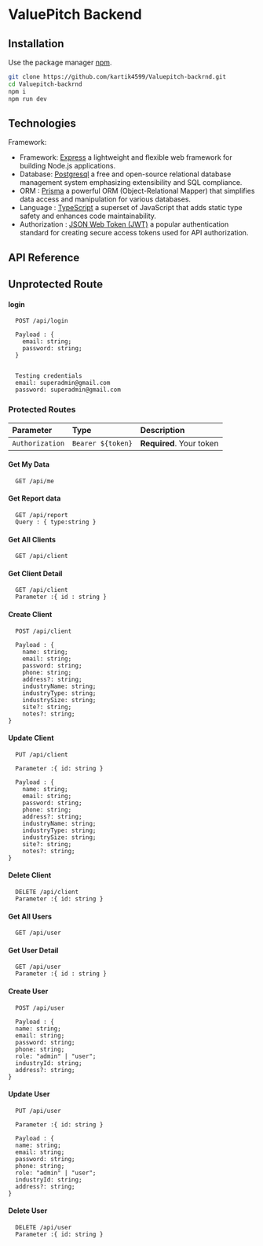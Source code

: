 # ValuePitch Backend

## Installation

Use the package manager [npm](http://npmjs.com/).

```bash
git clone https://github.com/kartik4599/Valuepitch-backrnd.git
cd Valuepitch-backrnd
npm i
npm run dev
```

## Technologies

Framework: 
- Framework: [Express](https://expressjs.com/) a lightweight and flexible web framework for building Node.js applications.
- Database: [Postgresql](https://www.postgresql.org/)  a free and open-source relational database management system emphasizing extensibility and SQL compliance.
- ORM : [Prisma](https://www.prisma.io/)  a powerful ORM (Object-Relational Mapper) that simplifies data access and manipulation for various databases.
- Language : [TypeScript](https://www.typescriptlang.org/) a superset of JavaScript that adds static type safety and enhances code maintainability.
- Authorization : [JSON Web Token (JWT)](https://jwt.io/) a popular authentication standard for creating secure access tokens used for API authorization.





## API Reference

## Unprotected Route
#### login

```http
  POST /api/login

  Payload : {
    email: string;
    password: string;
  }


  Testing credentials
  email: superadmin@gmail.com
  password: superadmin@gmail.com
```

### Protected Routes

| Parameter | Type     | Description                |
| :-------- | :------- | :------------------------- |
| `Authorization` | `Bearer ${token}` | **Required**. Your token |

#### Get My Data 

```http
  GET /api/me
```

#### Get Report data

```http
  GET /api/report
  Query : { type:string }
```

#### Get All Clients

```http
  GET /api/client
```

#### Get Client Detail

```http
  GET /api/client
  Parameter :{ id : string }

```

#### Create Client

```http
  POST /api/client

  Payload : {
    name: string;
    email: string;
    password: string;
    phone: string;
    address?: string;
    industryName: string;
    industryType: string;
    industrySize: string;
    site?: string;
    notes?: string;
}
```

#### Update Client

```http
  PUT /api/client

  Parameter :{ id: string }

  Payload : {
    name: string;
    email: string;
    password: string;
    phone: string;
    address?: string;
    industryName: string;
    industryType: string;
    industrySize: string;
    site?: string;
    notes?: string;
}
```

#### Delete Client

```http
  DELETE /api/client
  Parameter :{ id: string }

```

#### Get All Users

```http
  GET /api/user
```

#### Get User Detail

```http
  GET /api/user
  Parameter :{ id : string }

```

#### Create User

```http
  POST /api/user

  Payload : {
  name: string;
  email: string;
  password: string;
  phone: string;
  role: "admin" | "user";
  industryId: string;
  address?: string;
}
```

#### Update User

```http
  PUT /api/user

  Parameter :{ id: string }

  Payload : {
  name: string;
  email: string;
  password: string;
  phone: string;
  role: "admin" | "user";
  industryId: string;
  address?: string;
}
```

#### Delete User

```http
  DELETE /api/user
  Parameter :{ id: string }

```